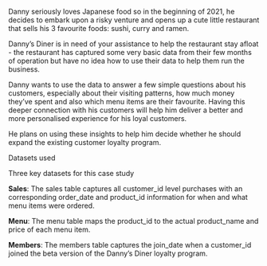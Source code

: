 Danny seriously loves Japanese food so in the beginning of 2021, he decides to embark upon a risky venture and opens up a cute little restaurant that sells his 3 favourite foods: sushi, curry and ramen.

Danny’s Diner is in need of your assistance to help the restaurant stay afloat - the restaurant has captured some very basic data from their few months of operation but have no idea how to use their data to help them run the business.

Danny wants to use the data to answer a few simple questions about his customers, especially about their visiting patterns, how much money they’ve spent and also which menu items are their favourite. Having this deeper connection with his customers will help him deliver a better and more personalised experience for his loyal customers.

He plans on using these insights to help him decide whether he should expand the existing customer loyalty program.

Datasets used

Three key datasets for this case study

**Sales**: The sales table captures all customer_id level purchases with an corresponding order_date and product_id information for when and what menu items were ordered.

**Menu**: The menu table maps the product_id to the actual product_name and price of each menu item.

**Members**: The members table captures the join_date when a customer_id joined the beta version of the Danny’s Diner loyalty program.
